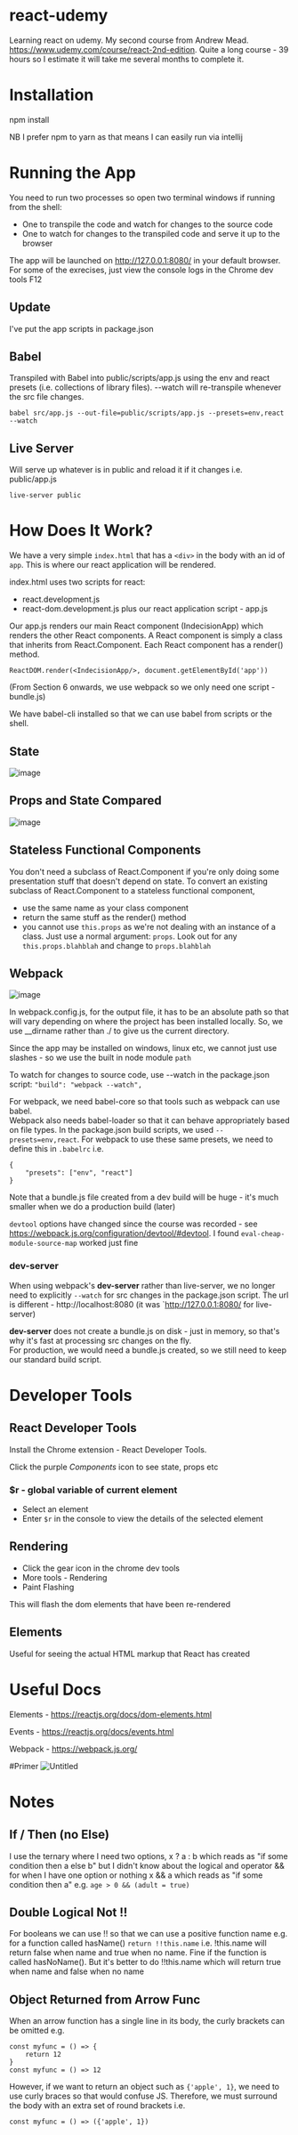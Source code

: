 # react-udemy

Learning react on udemy.  My second course from Andrew Mead.
https://www.udemy.com/course/react-2nd-edition.  Quite a long course - 39 hours so I estimate it will take me several months to complete it.

# Installation
npm install

NB I prefer npm to yarn as that means I can easily run via intellij 

# Running the App
You need to run two processes so open two terminal windows if running from the shell:  
- One to transpile the code and watch for changes to the source code
- One to watch for changes to the transpiled code and serve it up to the browser

The app will be launched on http://127.0.0.1:8080/ in your default browser.
For some of the exrecises, just view the console logs in the Chrome dev tools F12

## Update
I've put the app scripts in package.json
## Babel
Transpiled with Babel into public/scripts/app.js using the env and react presets (i.e. collections of library files).
--watch will re-transpile whenever the src file changes.

`babel src/app.js --out-file=public/scripts/app.js --presets=env,react --watch`

## Live Server 
Will serve up whatever is in public and reload it if it changes i.e. public/app.js

`live-server public`

# How Does It Work?
We have a very simple `index.html` that has a `<div>` in the body with an id of `app`.  This is where our react application will be rendered.

index.html uses two scripts for react:
- react.development.js
- react-dom.development.js
plus our react application script - app.js

Our app.js renders our main React component (IndecisionApp) which renders the other React components.
A React component is simply a class that inherits from React.Component. Each React component has a render() method.

`ReactDOM.render(<IndecisionApp/>, document.getElementById('app'))`

(From Section 6 onwards, we use webpack so we only need one script - bundle.js)

We have babel-cli installed so that we can use babel from scripts or the shell.  

## State
![image](https://user-images.githubusercontent.com/20191662/103410834-13267680-4b65-11eb-8981-dda1aa69b490.png)

## Props and State Compared
![image](https://user-images.githubusercontent.com/20191662/103426343-b2249000-4bb0-11eb-9e90-b4d368c52e7e.png)

## Stateless Functional Components
You don't need a subclass of React.Component if you're only doing some presentation stuff that doesn't depend on state.
To convert an existing subclass of React.Component to a stateless functional component, 
- use the same name as your class component
- return the same stuff as the render() method
- you cannot use `this.props` as we're not dealing with an instance of a class. Just use a normal argument: `props`. Look out for any `this.props.blahblah` and change to `props.blahblah`

## Webpack
![image](https://user-images.githubusercontent.com/20191662/103445945-e0b66f80-4c71-11eb-958f-6ab07761af31.png)

In webpack.config.js, for the output file, it has to be an absolute path so that will vary depending on where the project has been installed locally.
So, we use __dirname rather than ./ to give us the current directory.  

Since the app may be installed on windows, linux etc, we cannot just use slashes - so we use the built in node module `path`

To watch for changes to source code, use --watch in the package.json script:
`"build": "webpack --watch",`

For webpack, we need babel-core so that tools such as webpack can use babel.  
Webpack also needs babel-loader so that it can behave appropriately based on file types.
In the package.json build scripts, we used `--presets=env,react`.  For webpack to use these same presets, we need to define this in `.babelrc` i.e.
```$xslt
{
    "presets": ["env", "react"]
}
```
Note that a bundle.js file created from a dev build will be huge - it's much smaller when we do a production build (later)

`devtool` options have changed since the course was recorded - see https://webpack.js.org/configuration/devtool/#devtool.
I found `eval-cheap-module-source-map` worked just fine

### dev-server
When using webpack's **dev-server** rather than live-server, we no longer need to explicitly `--watch` for src changes in the package.json script.
The url is different - http://localhost:8080 (it was `http://127.0.0.1:8080/ for live-server)

**dev-server** does not create a bundle.js on disk - just in memory, so that's why it's fast at processing src changes on the fly.  
For production, we would need a bundle.js created, so we still need to keep our standard build script.

# Developer Tools
## React Developer Tools
Install the Chrome extension - React Developer Tools.

Click the purple *Components* icon to see state, props etc
### $r - global variable of current element
- Select an element
- Enter `$r` in the console to view the details of the selected element

## Rendering
- Click the gear icon in the chrome dev tools
- More tools - Rendering
- Paint Flashing

This will flash the dom elements that have been re-rendered

## Elements
Useful for seeing the actual HTML markup that React has created

# Useful Docs
Elements - https://reactjs.org/docs/dom-elements.html

Events - https://reactjs.org/docs/events.html

Webpack - https://webpack.js.org/

#Primer
![Untitled](https://user-images.githubusercontent.com/20191662/102872117-33548800-4437-11eb-9caa-62b0367142d6.png)

# Notes
## If / Then  (no Else)
I use the ternary where I need two options, x ? a : b  which reads as "if some condition then a else b"
but I didn't know about the logical and operator && for when I have one option or nothing
x && a which reads as "if some condition then a" e.g. `age > 0 && (adult = true)`

## Double Logical Not !!
For booleans we can use !! so that we can use a positive function name e.g. for a function called hasName() `return !!this.name`
i.e. !this.name will return false when name and true when no name. Fine if the function is called hasNoName(). 
But it's better to do !!this.name which will return true when name and false when no name 

## Object Returned from Arrow Func
When an arrow function has a single line in its body, the curly brackets can be omitted e.g.
```$xslt
const myfunc = () => {
    return 12
}
const myfunc = () => 12
```
However, if we want to return an object such as `{'apple', 1}`, we need to use curly braces so that would confuse JS.
Therefore, we must surround the body with an extra set of round brackets i.e.
```$xslt
const myfunc = () => ({'apple', 1})
```

